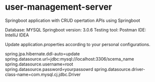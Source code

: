 # user-management-server

Springboot application with CRUD opertation APIs using Springboot 

Database: MYSQL
Springboot version: 3.0.6
Testing tool: Postman
IDE: IntelliJ IDEA


Update application.properties according to your personal configurations.

spring.jpa.hibernate.ddl-auto=update
spring.datasource.url=jdbc:mysql://localhost:3306/scema_name
spring.datasource.username=root
spring.datasource.password=yourpassowrd
spring.datasource.driver-class-name=com.mysql.cj.jdbc.Driver
 
